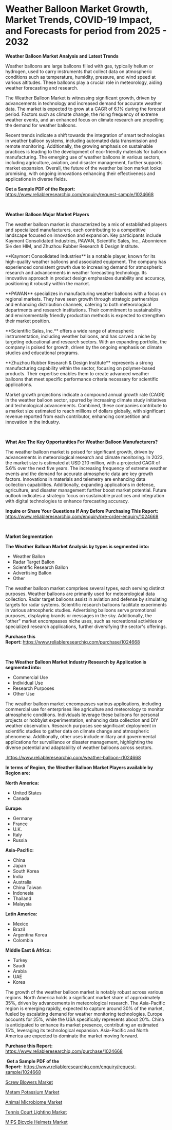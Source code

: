 <p><h1>Weather Balloon Market Growth, Market Trends, COVID-19 Impact, and Forecasts for period from 2025 - 2032</h1></p><p><strong>Weather Balloon Market Analysis and Latest Trends</strong></p>
<p><p>Weather balloons are large balloons filled with gas, typically helium or hydrogen, used to carry instruments that collect data on atmospheric conditions such as temperature, humidity, pressure, and wind speed at various altitudes. These balloons play a crucial role in meteorology, aiding weather forecasting and research.</p><p>The Weather Balloon Market is witnessing significant growth, driven by advancements in technology and increased demand for accurate weather data. The market is expected to grow at a CAGR of 6.1% during the forecast period. Factors such as climate change, the rising frequency of extreme weather events, and an enhanced focus on climate research are propelling the demand for weather balloons. </p><p>Recent trends indicate a shift towards the integration of smart technologies in weather balloon systems, including automated data transmission and remote monitoring. Additionally, the growing emphasis on sustainable practices is leading to the development of eco-friendly materials for balloon manufacturing. The emerging use of weather balloons in various sectors, including agriculture, aviation, and disaster management, further supports market expansion. Overall, the future of the weather balloon market looks promising, with ongoing innovations enhancing their effectiveness and applications in diverse fields.</p></p>
<p><strong>Get a Sample PDF of the Report:&nbsp;</strong> <a href="https://www.reliableresearchiq.com/enquiry/request-sample/1024668?utm_campaign=1137&utm_medium=2&utm_source=Github&utm_content=ia&utm_term=06032025&utm_id=weather-balloon">https://www.reliableresearchiq.com/enquiry/request-sample/1024668</a></p>
<p>&nbsp;</p>
<p><strong>Weather Balloon Major Market Players</strong></p>
<p><p>The weather balloon market is characterized by a mix of established players and specialized manufacturers, each contributing to a competitive landscape focused on innovation and expansion. Key participants include Kaymont Consolidated Industries, PAWAN, Scientific Sales, Inc., Abonnieren Sie den HIM, and Zhuzhou Rubber Research & Design Institute.</p><p>**Kaymont Consolidated Industries** is a notable player, known for its high-quality weather balloons and associated equipment. The company has experienced consistent growth due to increasing demand for atmospheric research and advancements in weather forecasting technology. Its innovative approach in product design emphasizes durability and accuracy, positioning it robustly within the market.</p><p>**PAWAN** specializes in manufacturing weather balloons with a focus on regional markets. They have seen growth through strategic partnerships and enhancing distribution channels, catering to both meteorological departments and research institutions. Their commitment to sustainability and environmentally friendly production methods is expected to strengthen their market position.</p><p>**Scientific Sales, Inc.** offers a wide range of atmospheric instrumentation, including weather balloons, and has carved a niche by targeting educational and research sectors. With an expanding portfolio, the company is poised for growth, driven by the ongoing emphasis on climate studies and educational programs.</p><p>**Zhuzhou Rubber Research & Design Institute** represents a strong manufacturing capability within the sector, focusing on polymer-based products. Their expertise enables them to create advanced weather balloons that meet specific performance criteria necessary for scientific applications.</p><p>Market growth projections indicate a compound annual growth rate (CAGR) in the weather balloon sector, spurred by increasing climate study initiatives and technological advancements. Combined, these companies contribute to a market size estimated to reach millions of dollars globally, with significant revenue reported from each contributor, enhancing competition and innovation in the industry.</p></p>
<p>&nbsp;</p>
<p><strong>What Are The Key Opportunities For Weather Balloon Manufacturers?</strong></p>
<p><p>The weather balloon market is poised for significant growth, driven by advancements in meteorological research and climate monitoring. In 2023, the market size is estimated at USD 210 million, with a projected CAGR of 5.6% over the next five years. The increasing frequency of extreme weather events and the demand for accurate atmospheric data are key growth factors. Innovations in materials and telemetry are enhancing data collection capabilities. Additionally, expanding applications in defense, agriculture, and disaster management further boost market potential. Future outlook indicates a strategic focus on sustainable practices and integration with digital technologies to enhance forecasting accuracy.</p></p>
<p><strong>Inquire or Share Your Questions If Any Before Purchasing This Report:</strong> <a href="https://www.reliableresearchiq.com/enquiry/pre-order-enquiry/1024668?utm_campaign=1137&utm_medium=2&utm_source=Github&utm_content=ia&utm_term=06032025&utm_id=weather-balloon">https://www.reliableresearchiq.com/enquiry/pre-order-enquiry/1024668</a></p>
<p>&nbsp;</p>
<p><strong>Market Segmentation</strong></p>
<p><strong>The Weather Balloon Market Analysis by types is segmented into:</strong></p>
<p><ul><li>Weather Ballon</li><li>Radar Target Ballon</li><li>Scientific Research Ballon</li><li>Advertising Ballon</li><li>Other</li></ul></p>
<p><p>The weather balloon market comprises several types, each serving distinct purposes. Weather balloons are primarily used for meteorological data collection. Radar target balloons assist in aviation and defense by simulating targets for radar systems. Scientific research balloons facilitate experiments in various atmospheric studies. Advertising balloons serve promotional purposes, displaying brands or messages in the sky. Additionally, the "other" market encompasses niche uses, such as recreational activities or specialized research applications, further diversifying the sector's offerings.</p></p>
<p><strong>Purchase this Report:&nbsp;</strong><a href="https://www.reliableresearchiq.com/purchase/1024668?utm_campaign=1137&utm_medium=2&utm_source=Github&utm_content=ia&utm_term=06032025&utm_id=weather-balloon">https://www.reliableresearchiq.com/purchase/1024668</a></p>
<p>&nbsp;</p>
<p><strong>The Weather Balloon Market Industry Research by Application is segmented into:</strong></p>
<p><ul><li>Commercial Use</li><li>Individual Use</li><li>Research Purposes</li><li>Other Use</li></ul></p>
<p><p>The weather balloon market encompasses various applications, including commercial use for enterprises like agriculture and meteorology to monitor atmospheric conditions. Individuals leverage these balloons for personal projects or hobbyist experimentation, enhancing data collection and DIY weather observation. Research purposes see significant deployment in scientific studies to gather data on climate change and atmospheric phenomena. Additionally, other uses include military and governmental applications for surveillance or disaster management, highlighting the diverse potential and adaptability of weather balloons across sectors.</p></p>
<p><a href="https://www.reliableresearchiq.com/weather-balloon-r1024668?utm_campaign=1137&utm_medium=2&utm_source=Github&utm_content=ia&utm_term=06032025&utm_id=weather-balloon">&nbsp;https://www.reliableresearchiq.com/weather-balloon-r1024668</a></p>
<p><strong>In terms of Region, the Weather Balloon Market Players available by Region are:</strong></p>
<p>
    <p> <strong> North America: </strong>
        <ul>
            <li>United States</li>
            <li>Canada</li>
        </ul>
        </p> 
    <p> <strong> Europe: </strong>
        <ul>
            <li>Germany</li>
            <li>France</li>
            <li>U.K.</li>
            <li>Italy</li>
            <li>Russia</li>
        </ul>
        </p> 
    <p> <strong> Asia-Pacific: </strong>
        <ul>
            <li>China</li>
            <li>Japan</li>
            <li>South Korea</li>
            <li>India</li>
            <li>Australia</li>
            <li>China Taiwan</li>
            <li>Indonesia</li>
            <li>Thailand</li>
            <li>Malaysia</li>
        </ul>
        </p> 
    <p> <strong> Latin America: </strong>
        <ul>
            <li>Mexico</li>
            <li>Brazil</li>
            <li>Argentina Korea</li>
            <li>Colombia</li>
        </ul>
        </p> 
    <p> <strong> Middle East & Africa: </strong>
        <ul>
            <li>Turkey</li>
            <li>Saudi</li>
            <li>Arabia</li>
            <li>UAE</li>
            <li>Korea</li>
        </ul>
    </p>
    </p>
<p><p>The growth of the weather balloon market is notably robust across various regions. North America holds a significant market share of approximately 35%, driven by advancements in meteorological research. The Asia-Pacific region is emerging rapidly, expected to capture around 30% of the market, fueled by escalating demand for weather monitoring technologies. Europe accounts for 25%, while the USA specifically represents about 20%. China is anticipated to enhance its market presence, contributing an estimated 15%, leveraging its technological expansion. Asia-Pacific and North America are expected to dominate the market moving forward.</p></p>
<p><strong>Purchase this Report: </strong><a href="https://www.reliableresearchiq.com/purchase/1024668?utm_campaign=1137&utm_medium=2&utm_source=Github&utm_content=ia&utm_term=06032025&utm_id=weather-balloon">https://www.reliableresearchiq.com/purchase/1024668</a></p>
<p>&nbsp;<strong>Get a Sample PDF of the Report:&nbsp;&nbsp;</strong><a href="https://www.reliableresearchiq.com/enquiry/request-sample/1024668?utm_campaign=1137&utm_medium=2&utm_source=Github&utm_content=ia&utm_term=06032025&utm_id=weather-balloon">https://www.reliableresearchiq.com/enquiry/request-sample/1024668</a></p>
<p><strong></strong></p>
<p><p><a href="https://github.com/cevzarvargem/Market-Research-Report-List-1/blob/main/screw-blowers-market.md?utm_campaign=1137&utm_medium=2&utm_source=Github&utm_content=ia&utm_term=06032025&utm_id=weather-balloon">Screw Blowers Market</a></p><p><a href="https://github.com/hurstsaqibyl/Market-Research-Report-List-1/blob/main/metam-potassium-market.md?utm_campaign=1137&utm_medium=2&utm_source=Github&utm_content=ia&utm_term=06032025&utm_id=weather-balloon">Metam Potassium Market</a></p><p><a href="https://github.com/rutupueyed/Market-Research-Report-List-1/blob/main/animal-microbiome-market.md?utm_campaign=1137&utm_medium=2&utm_source=Github&utm_content=ia&utm_term=06032025&utm_id=weather-balloon">Animal Microbiome Market</a></p><p><a href="https://github.com/burnicndole/Market-Research-Report-List-1/blob/main/tennis-court-lighting-market.md?utm_campaign=1137&utm_medium=2&utm_source=Github&utm_content=ia&utm_term=06032025&utm_id=weather-balloon">Tennis Court Lighting Market</a></p><p><a href="https://github.com/altafvaraswj/Market-Research-Report-List-1/blob/main/mips-bicycle-helmets-market.md?utm_campaign=1137&utm_medium=2&utm_source=Github&utm_content=ia&utm_term=06032025&utm_id=weather-balloon">MIPS Bicycle Helmets Market</a></p></p>
